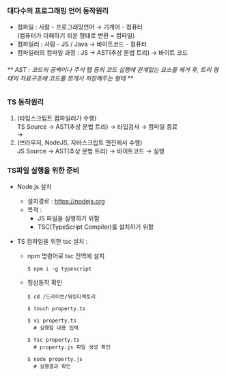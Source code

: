 ### 대다수의 프로그래밍 언어 동작원리
- 컴파일 : 사람 - 프로그래밍언어 → 기계어 - 컴퓨터<br>
(컴퓨터가 이해하기 쉬운 형태로 변환 = 컴파일)
- 컴파일러 : 사람 - JS / Java → 바이트코드 - 컴퓨터
- 컴파일러의 컴파일 과정 : JS → AST(추상 문법 트리) → 바이트 코드
<h6>** AST : 코드의 공백이나 주석 탭 등의 코드 실행에 관계없는 요소들 제거 후, 트리 형태의 자료구조에 코드를 쪼개서 저장해두는 형태 **</h6>

### TS 동작원리

1. (타입스크립트 컴파일러가 수행)<br>
   TS Source → AST(추상 문법 트리) → 타입검사 → 컴파일 종료<br>
   →
2. (브라우저, NodeJS, 자바스크립트 엔진에서 수행)<br>
   JS Source → AST(추상 문법 트리) → 바이트코드 → 실행

### TS파일 실행을 위한 준비

- Node.js 설치
  - 설치경로 : https://nodejs.org
  - 목적 :
    - JS 파일을 실행하기 위함<br>
    - TSC(TypeScript Compiler)를 설치하기 위함

- TS 컴파일을 위한 tsc 설치 : 
  - npm 명령어로 tsc 전역에 설치
    ~~~
    $ npm i -g typescript
    ~~~
  - 정상동작 확인
    ~~~
    $ cd /드라이브/워킹디렉토리
    
    $ touch property.ts
    
    $ vi property.ts
      # 실행할 내용 입력
    
    $ tsc property.ts
      # property.js 파일 생성 확인
    
    $ node property.js
      # 실행결과 확인 
    ~~~